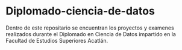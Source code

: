 # Diplomado-ciencia-de-datos


Dentro de este repositario se encuentran los proyectos y 
examenes realizados durante el Diplomado en Ciencia de Datos impartido
en la Facultad de Estudios Superiores Acatlán.
